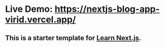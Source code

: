 # Live Demo: https://nextjs-blog-app-virid.vercel.app/
## This is a starter template for [Learn Next.js](https://nextjs.org/learn).
